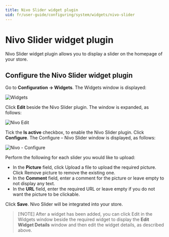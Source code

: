 ```yaml
---
title: Nivo Slider widget plugin
uid: fr/user-guide/configuring/system/widgets/nivo-slider
---
```


# Nivo Slider widget plugin

Nivo Slider widget plugin allows you to display a slider on the homepage of your store.

## Configure the Nivo Slider widget plugin

Go to **Configuration → Widgets**. The Widgets window is displayed:

![Widgets](_static/nivo-slider/nivo-slider-widgets.png)

Click **Edit** beside the Nivo Slider plugin. The window is expanded, as follows:

![Nivo Edit](_static/nivo-slider/nivo-slider-edit.png)

Tick the **Is active** checkbox, to enable the Nivo Slider plugin. Click **Configure**. The Configure – Nivo Slider window is displayed, as follows:

![Nivo - Configure](_static/nivo-slider/nivo-slider-configure.jpeg)

Perform the following for each slider you would like to upload:

* In the **Picture** field, click Upload a file to upload the required picture. Click Remove picture to remove the existing one.
* In the **Comment** field, enter a comment for the picture or leave empty to not display any text.
* In the **URL** field, enter the required URL or leave empty if you do not want the picture to be clickable.

Click **Save**. Nivo Slider will be integrated into your store.

> [!NOTE] After a widget has been added, you can click Edit in the Widgets window beside the required widget to display the **Edit Widget Details** window and then edit the widget details, as described above.